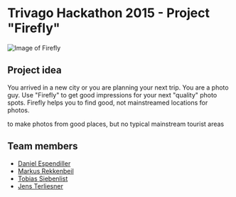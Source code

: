 # Trivago Hackathon 2015 - Project "Firefly"
![Image of Firefly](https://github.com/TrivagoHackathonFirefly/project/blob/master/images/firefly_180.png)

## Project idea
You arrived in a new city or you are planning your next trip. You are a photo guy.
Use "Firefly" to get good impressions for your next "quality" photo spots.
Firefly helps you to find good, not mainstreamed locations for photos.

to make photos from good places, but no typical mainstream tourist areas

## Team members
* [Daniel Espendiller](https://github.com/Haehnchen)
* [Markus Rekkenbeil](https://github.com/bionix)
* [Tobias Siebenlist](https://github.com/t7l)
* [Jens Terliesner](https://github.com/terliesner)

